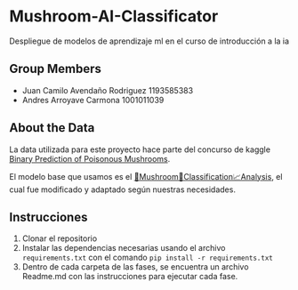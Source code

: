 # Mushroom-AI-Classificator

Despliegue de modelos de aprendizaje ml en el curso de introducción a la ia

## Group Members

- Juan Camilo Avendaño Rodriguez 1193585383
- Andres Arroyave Carmona 1001011039

## About the Data

La data utilizada para este proyecto hace parte del concurso de kaggle [Binary Prediction of Poisonous Mushrooms](https://www.kaggle.com/competitions/playground-series-s4e8).

El modelo base que usamos es el [🌴Mushroom🎉Classification📈Analysis](https://www.kaggle.com/code/satyaprakashshukl/mushroom-classification-analysis), el cual fue modificado y adaptado según nuestras necesidades.

## Instrucciones

1. Clonar el repositorio
2. Instalar las dependencias necesarias usando el archivo `requirements.txt` con el comando `pip install -r requirements.txt`
3. Dentro de cada carpeta de las fases, se encuentra un archivo Readme.md con las instrucciones para ejecutar cada fase.
